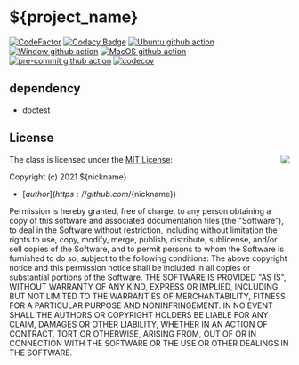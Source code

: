 # ${project_name}

[![CodeFactor](https://www.codefactor.io/repository/github/${nickname}/${project_name}/badge)](https://www.codefactor.io/repository/github/${nickname}/${project_name})
[![Codacy Badge](https://app.codacy.com/project/badge/Grade/65172c3bc18b4398b0cd7c42954e2483)](https://www.codacy.com/gh/${nickname}/${project_name}/dashboard?utm_source=github.com&amp;utm_medium=referral&amp;utm_content=${nickname}/${project_name}&amp;utm_campaign=Badge_Grade)
[![Ubuntu github action](https://github.com/${nickname}/${project_name}/actions/workflows/ubuntu.yml/badge.svg?branch=main)](https://github.com/${nickname}/${project_name}/actions)
[![Window github action](https://github.com/${nickname}/${project_name}/actions/workflows/window.yml/badge.svg?branch=main)](https://github.com/${nickname}/${project_name}/actions)
[![MacOS github action](https://github.com/${nickname}/${project_name}/actions/workflows/macos.yml/badge.svg?branch=main)](https://github.com/${nickname}/${project_name}/actions)
[![pre-commit github action](https://github.com/${nickname}/${project_name}/actions/workflows/pre-commit.yml/badge.svg?branch=main)](https://github.com/${nickname}/${project_name}/actions)
[![codecov](https://codecov.io/gh/${nickname}/${project_name}/branch/main/graph/badge.svg?token=DEXQCY7L76)](https://codecov.io/gh/${nickname}/${project_name})

## dependency
*   doctest

## License
<img align="right" src="http://opensource.org/trademarks/opensource/OSI-Approved-License-100x137.png">

The class is licensed under the [MIT License](http://opensource.org/licenses/MIT):

Copyright (c) 2021 ${nickname}
*   [${author}](https://github.com/${nickname})

Permission is hereby granted, free of charge, to any person obtaining a copy of this software and associated documentation files (the "Software"), to deal in the Software without restriction, including without limitation the rights to use, copy, modify, merge, publish, distribute, sublicense, and/or sell copies of the Software, and to permit persons to whom the Software is furnished to do so, subject to the following conditions:
The above copyright notice and this permission notice shall be included in all copies or substantial portions of the Software.
THE SOFTWARE IS PROVIDED "AS IS", WITHOUT WARRANTY OF ANY KIND, EXPRESS OR IMPLIED, INCLUDING BUT NOT LIMITED TO THE WARRANTIES OF MERCHANTABILITY, FITNESS FOR A PARTICULAR PURPOSE AND NONINFRINGEMENT. IN NO EVENT SHALL THE AUTHORS OR COPYRIGHT HOLDERS BE LIABLE FOR ANY CLAIM, DAMAGES OR OTHER LIABILITY, WHETHER IN AN ACTION OF CONTRACT, TORT OR OTHERWISE, ARISING FROM, OUT OF OR IN CONNECTION WITH THE SOFTWARE OR THE USE OR OTHER DEALINGS IN THE SOFTWARE.
